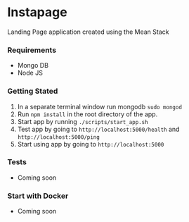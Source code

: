 # Instapage #

Landing Page application created using the Mean Stack
### Requirements ###

* Mongo DB
* Node JS

### Getting Stated ###

1. In a separate terminal window run mongodb `sudo mongod`
2. Run `npm install` in the root directory of the app.
3. Start app by running `./scripts/start_app.sh`
4. Test app by going to `http://localhost:5000/health` and `http://localhost:5000/ping`
5. Start using app by going to `http://localhost:5000`

### Tests ###

* Coming soon

### Start with Docker ###

* Coming soon
